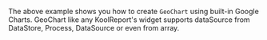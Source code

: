 The above example shows you how to create `GeoChart` using built-in Google Charts. GeoChart like any KoolReport's widget supports dataSource from DataStore, Process, DataSource or even from array.